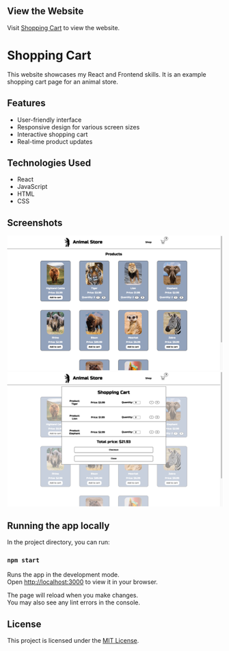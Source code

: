 ## View the Website

Visit [Shopping Cart](https://shopping-cart-vhkl.onrender.com) to view the website.

# Shopping Cart

This website showcases my React and Frontend skills. It is an example shopping cart page for an animal store.

## Features

-   User-friendly interface
-   Responsive design for various screen sizes
-   Interactive shopping cart
-   Real-time product updates

## Technologies Used

-   React
-   JavaScript
-   HTML
-   CSS

## Screenshots

![Screenshot 1](/src/img/shopping-cart-preview1.png)
![Screenshot 2](/src/img/shopping-cart-preview2.png)

## Running the app locally

In the project directory, you can run:

### `npm start`

Runs the app in the development mode.\
Open [http://localhost:3000](http://localhost:3000) to view it in your browser.

The page will reload when you make changes.\
You may also see any lint errors in the console.

## License

This project is licensed under the [MIT License](LICENSE).
